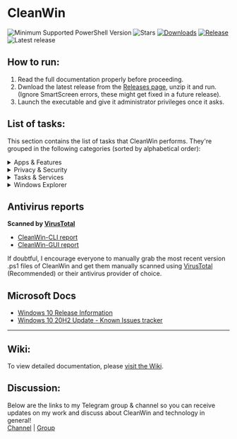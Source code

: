 # CleanWin

![Minimum Supported PowerShell Version](https://img.shields.io/badge/PowerShell-5.1-brightgreen.svg?style=flat-square)
![Stars](https://img.shields.io/github/stars/pratyakshm/CleanWin?style=flat-square)
[![Downloads](https://img.shields.io/github/downloads/pratyakshm/CleanWin/total?color=brightgreen&logoColor=brightgreen&style=flat-square)](https://github.com/pratyakshm/CleanWin/releases)
[![Release](https://img.shields.io/github/v/release/pratyakshm/cleanwin?style=flat-square)](https://github.com/pratyakshm/CleanWin/releases/tag/v0.3.3)
![Latest release](https://img.shields.io/github/release-date/pratyakshm/CleanWin?style=flat-square)

## How to run:
1. Read the full documentation properly before proceeding. 
2. Dwnload the latest release from the [Releases page](https://github.com/pratyakshm/CleanWin/releases), unzip it and run. (Ignore SmartScreen errors, these might get fixed in a future release).   
3. Launch the executable and give it administrator privileges once it asks.

## List of tasks:
This section contains the list of tasks that CleanWin performs. They're grouped in the following categories (sorted by alphabetical order):
<details>
<summary>Apps & Features</summary>
Apps removed:   
  <br>3D Viewer   
  <br>Alarms
  <br>Cortana  
  <br>Camera
  <br>Feedback Hub 
  <br>Get Help      
  <br>Get started  
  <br>Groove Music 
  <br>Mail and Calendar  
  <br>Messaging  
  <br>Maps  
  <br>Microsoft News  
  <br>Microsoft Solitaire Collection  
  <br>Mixed Reality Portal
  <br>Movies & TV  
  <br>OneConnect  
  <br>OneNote  
  <br>Office
  <br>Office Lens
  <br>Paint 3D  
  <br>People  
  <br>Sway
  <br>Snip & Sketch
  <br>Sticky Notes  
  <br>Skype
  <br>Whiteboard
  <br>Xbox
  <br>Xbox Game bar
  <br>Your Phone
  <br><br>Apps installed:
  <br>Windows Package Manager
  <br>7-zip
  <br><br>Optional features:
  <br>Turn on WSL (optional)
  <br>CLI-only: Turn on dotNET 3.5 (optional)
  <br>Turn off Math Recognizer 
  <br>Turn off Windows Hello Face
  <br>Turn off Work Folders
</details>

<details>
 <summary>Privacy & Security</summary>
  Privacy:
  <br>Turn off data collection/telemetry (level full, optional)
  <br>O&OShutup10 config (optional)
  <br>Turn off maps updates
  <br>Turn off feedback
  <br>Turn off advertising ID
  <br>Turn off location tracking
  <br>Turn off background apps
  <br>Turn off speech recognition and access to language list for personalization
  <br>Turn on automatic login when PC restarts after installing a Windows Update
  <br><br>Security:
  <br>Turn off Meltdown compatibility flag
</details>

<details>
 <summary>Tasks & Services</summary>
  Services:
  <br>Turn off automatic Windows updates (optional)
  <br>Turn off Windows Update delivery via P2P and LAN
  <br>Turn off AutoPlay
  <br>Turn off Autorun
  <br>Turn off disk defragmentation (optional)
  <br>Set BIOS time to UTC
  <br><br>Tasks:
  <br>Turn off Consolidator
  <br>Turn off DmClient
  <br>Turn off DmClientOnScenarioDownload
  <br>Turn off Disk Diagnostics Data Collector
  <br>Turn off Disk Defragmentation (optional)
  <br>Turn off Feedback Notifications task
  <br>Turn off Microsoft Compatibility Appraiser
  <br>Turn off ProgramDataUpdater
  <br>Turn off QueueReporting
  <br>Turn off UsbCeip
</details>

<details>
 <summary>Windows Explorer</summary>
  Set Explorer to open This PC instead of Quick access
  <br>Turn off sticky keys prompt
  <br>Use Print Screen key to open Snip & Sketch overlay
  <br>Hide 3D Objects tabs from This PC and Quick Access
  <br>Hide task view icon from taskbar
  <br>Hide Cortana icon from taskbar
  <br>Hide Meet now button from tray 
  <br>Hide search bar from taskbar
  <br>Turn off blur in lock screen
  <br>Show seconds in taskbar clock (optional)
  <br>Show verbose status
</details>

## Antivirus reports
**Scanned by [VirusTotal](https://www.virustotal.com/)**
- [CleanWin-CLI report](https://www.virustotal.com/gui/file/e5505dd3c00595a682478c981a4a42c4b8b24bde8b492a2c32d38cc94aca1716/detection)
- [CleanWin-GUI report](https://www.virustotal.com/gui/file/9a5c899ac2b267837546f85abcac51dd10354c30d29011fe1e24aabcb3a6b8ec/detection)   

If doubtful, I encourage everyone to manually grab the most recent version .ps1 files of CleanWin and get them manually scanned using [VirusTotal](https://www.virustotal.com/) (Recommended) or their antivirus provider of choice.

## Microsoft Docs
- [Windows 10 Release Information](https://docs.microsoft.com/en-us/windows/release-information/)
- [Windows 10 20H2 Update - Known Issues tracker](https://docs.microsoft.com/en-us/windows/release-information/status-windows-10-20h2)

-------------------------------------------------------------

## Wiki:
To view detailed documentation, please [visit the Wiki](https://github.com/pratyakshm/CleanWin/wiki).

## Discussion:
Below are the links to my Telegram group & channel so you can receive updates on my work and discuss about CleanWin and technology in general!  
[Channel](https://t.me/PratyakshProjects) | [Group](https://t.me/PratyakshChat)   
